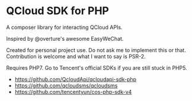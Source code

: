 # QCloud SDK for PHP
 A composer library for interacting QCloud APIs.
 
 Inspired by @overture's awesome EasyWeChat.
 
 Created for personal project use. Do not ask me to implement this or that. Contribution is welcome and what I want to say is PSR-2.
 
 Requires PHP7. Go to Tencent's official SDKs if you are still stuck in PHP5.
 
 * https://github.com/QcloudApi/qcloudapi-sdk-php
 * https://github.com/qcloudsms/qcloudsms
 * https://github.com/tencentyun/cos-php-sdk-v4
